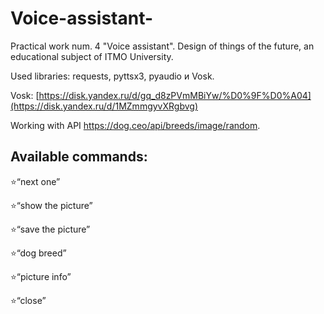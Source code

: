 # Voice-assistant-
Practical work num. 4 "Voice assistant". Design of things of the future, an educational subject of ITMO University.

Used libraries: requests, pyttsx3, pyaudio и Vosk.

Vosk: [https://disk.yandex.ru/d/gq_d8zPVmMBiYw/%D0%9F%D0%A04](https://disk.yandex.ru/d/1MZmmgyvXRgbvg)

Working with API https://dog.ceo/api/breeds/image/random.

## Available commands: 

⭐“next one”

⭐“show the picture”

⭐“save the picture”

⭐“dog breed”

⭐“picture info”

⭐“close”

